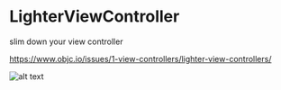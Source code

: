 # LighterViewController
slim down your view controller

<https://www.objc.io/issues/1-view-controllers/lighter-view-controllers/>

![alt text](http://cl.ly/dWWG/IMG_1224.PNG)






